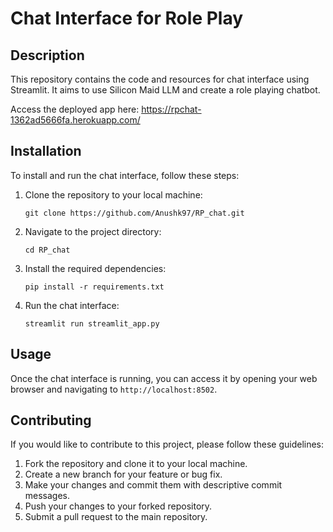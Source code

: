 # Chat Interface for Role Play

## Description

This repository contains the code and resources for chat interface using Streamlit. It aims to use Silicon Maid LLM and create a role playing chatbot.

Access the deployed app here: https://rpchat-1362ad5666fa.herokuapp.com/

## Installation
To install and run the chat interface, follow these steps:

1. Clone the repository to your local machine:
    ```
    git clone https://github.com/Anushk97/RP_chat.git
    ```

2. Navigate to the project directory:
    ```
    cd RP_chat
    ```

3. Install the required dependencies:
    ```
    pip install -r requirements.txt
    ```

4. Run the chat interface:
    ```
    streamlit run streamlit_app.py
    ```

## Usage
Once the chat interface is running, you can access it by opening your web browser and navigating to `http://localhost:8502`.

## Contributing
If you would like to contribute to this project, please follow these guidelines:

1. Fork the repository and clone it to your local machine.
2. Create a new branch for your feature or bug fix.
3. Make your changes and commit them with descriptive commit messages.
4. Push your changes to your forked repository.
5. Submit a pull request to the main repository.


